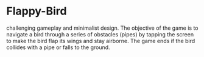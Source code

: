 # Flappy-Bird

challenging gameplay and minimalist design. The objective of the game is to navigate a bird through a series of obstacles (pipes) by tapping the screen to make the bird flap its wings and stay airborne. The game ends if the bird collides with a pipe or falls to the ground.
